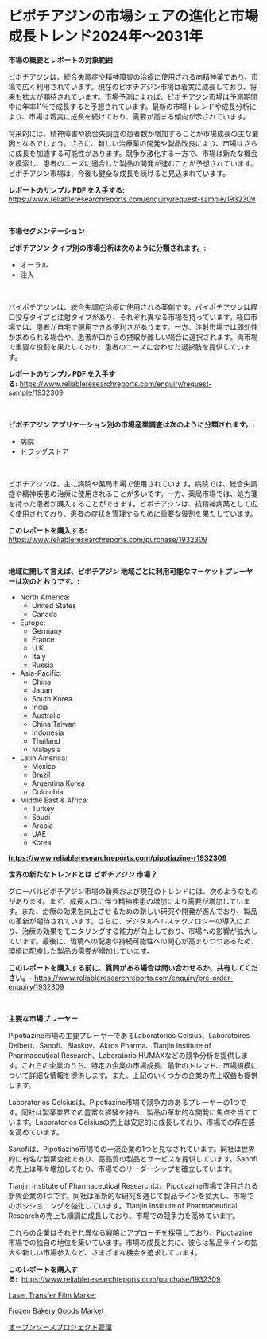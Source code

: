 <p><h1>ピポチアジンの市場シェアの進化と市場成長トレンド2024年〜2031年</h1></p><p><strong>市場の概要とレポートの対象範囲</strong></p>
<p><p>ピポチアジンは、統合失調症や精神障害の治療に使用される向精神薬であり、市場で広く利用されています。現在のピポチアジン市場は着実に成長しており、将来も拡大が期待されています。市場予測によれば、ピポチアジン市場は予測期間中に年率11％で成長すると予想されています。最新の市場トレンドや成長分析により、市場は着実に成長を続けており、需要が高まる傾向が示されています。</p><p>将来的には、精神障害や統合失調症の患者数が増加することが市場成長の主な要因となるでしょう。さらに、新しい治療薬の開発や製品改良により、市場はさらに成長を加速する可能性があります。競争が激化する一方で、市場は新たな機会を模索し、患者のニーズに適合した製品の開発が進むことが予想されています。ピポチアジン市場は、今後も健全な成長を続けると見込まれています。</p></p>
<p><strong>レポートのサンプル PDF を入手する:</strong> <a href="https://www.reliableresearchreports.com/enquiry/request-sample/1932309">https://www.reliableresearchreports.com/enquiry/request-sample/1932309</a></p>
<p>&nbsp;</p>
<p><strong>市場セグメンテーション</strong></p>
<p><strong>ピポチアジン タイプ別の市場分析は次のように分類されます。:</strong></p>
<p><ul><li>オーラル</li><li>注入</li></ul></p>
<p>&nbsp;</p>
<p><p>パイポチアジンは、統合失調症治療に使用される薬剤です。パイポチアジンは経口投与タイプと注射タイプがあり、それぞれ異なる市場を持っています。経口市場では、患者が自宅で服用できる便利さがあります。一方、注射市場では即効性が求められる場合や、患者が口からの摂取が難しい場合に選択されます。両市場で重要な役割を果たしており、患者のニーズに合わせた選択肢を提供しています。</p></p>
<p><strong>レポートのサンプル PDF を入手する:</strong>&nbsp;<a href="https://www.reliableresearchreports.com/enquiry/request-sample/1932309">https://www.reliableresearchreports.com/enquiry/request-sample/1932309</a></p>
<p>&nbsp;</p>
<p><strong> ピポチアジン アプリケーション別の市場産業調査は次のように分類されます。:</strong></p>
<p><ul><li>病院</li><li>ドラッグストア</li></ul></p>
<p>&nbsp;</p>
<p><p>ピポチアジンは、主に病院や薬局市場で使用されています。病院では、統合失調症や精神疾患の治療に使用されることが多いです。一方、薬局市場では、処方箋を持った患者が購入することができます。ピポチアジンは、抗精神病薬として広く使用されており、患者の症状を管理するために重要な役割を果たしています。</p></p>
<p><strong>このレポートを購入する:</strong>&nbsp; <a href="https://www.reliableresearchreports.com/purchase/1932309">https://www.reliableresearchreports.com/purchase/1932309</a></p>
<p>&nbsp;</p>
<p><strong>地域に関して言えば、ピポチアジン 地域ごとに利用可能なマーケットプレーヤーは次のとおりです。:</strong></p>
<p><ul>
    <li>
        North America:
        <ul>
            <li>United States</li>
            <li>Canada</li>
        </ul>
    </li>
    <li>
        Europe:
        <ul>
            <li>Germany</li>
            <li>France</li>
            <li>U.K.</li>
            <li>Italy</li>
            <li>Russia</li>
        </ul>
    </li>
    <li>
        Asia-Pacific:
        <ul>
            <li>China</li>
            <li>Japan</li>
            <li>South Korea</li>
            <li>India</li>
            <li>Australia</li>
            <li>China Taiwan</li>
            <li>Indonesia</li>
            <li>Thailand</li>
            <li>Malaysia</li>
        </ul>
    </li>
    <li>
        Latin America:
        <ul>
            <li>Mexico</li>
            <li>Brazil</li>
            <li>Argentina Korea</li>
            <li>Colombia</li>
        </ul>
    </li>
    <li>
        Middle East & Africa:
        <ul>
            <li>Turkey</li>
            <li>Saudi</li>
            <li>Arabia</li>
            <li>UAE</li>
            <li>Korea</li>
        </ul>
    </li>
    </ul></p>
<p><strong><a href="https://www.reliableresearchreports.com/pipotiazine-r1932309">https://www.reliableresearchreports.com/pipotiazine-r1932309</a></strong>&nbsp;</p>
<p><strong>世界の新たなトレンドとは ピポチアジン 市場？</strong></p>
<p><p>グローバルピポチアジン市場の新興および現在のトレンドには、次のようなものがあります。まず、成長人口に伴う精神疾患の増加により需要が増加しています。また、治療の効果を向上させるための新しい研究や開発が進んでおり、製品の革新が期待されています。さらに、デジタルヘルステクノロジーの導入により、治療の効果をモニタリングする能力が向上しており、市場への影響が拡大しています。最後に、環境への配慮や持続可能性への関心が高まりつつあるため、環境に配慮した製品の需要が増加しています。</p></p>
<p><strong>このレポートを購入する前に、質問がある場合は問い合わせるか、共有してください。</strong>- <a href="https://www.reliableresearchreports.com/enquiry/pre-order-enquiry/1932309">https://www.reliableresearchreports.com/enquiry/pre-order-enquiry/1932309</a></p>
<p>&nbsp;</p>
<p><strong>主要な市場プレーヤー</strong></p>
<p><p>Pipotiazine市場の主要プレーヤーであるLaboratorios Celsius、Laboratoires Delbert、Sanofi、Blaskov、Akros Pharma、Tianjin Institute of Pharmaceutical Research、Laboratorio HUMAXなどの競争分析を提供します。これらの企業のうち、特定の企業の市場成長、最新のトレンド、市場規模について詳細な情報を提供します。また、上記のいくつかの企業の売上収益も提供します。</p><p>Laboratorios Celsiusは、Pipotiazine市場で競争力のあるプレーヤーの1つです。同社は製薬業界での豊富な経験を持ち、製品の革新的な開発に焦点を当てています。Laboratorios Celsiusの売上は安定的に成長しており、市場での存在感を高めています。</p><p>Sanofiは、Pipotiazine市場での一流企業の1つと見なされています。同社は世界的に有名な製薬会社であり、高品質の製品とサービスを提供しています。Sanofiの売上は年々増加しており、市場でのリーダーシップを確立しています。</p><p>Tianjin Institute of Pharmaceutical Researchは、Pipotiazine市場で注目される新興企業の1つです。同社は革新的な研究を通じて製品ラインを拡大し、市場でのポジショニングを強化しています。Tianjin Institute of Pharmaceutical Researchの売上も順調に成長しており、市場での競争力を高めています。</p><p>これらの企業はそれぞれ異なる戦略とアプローチを採用しており、Pipotiazine市場での独自の地位を築いています。市場の成長と共に、彼らは製品ラインの拡大や新しい市場参入など、さまざまな機会を追求しています。</p></p>
<p><strong>このレポートを購入する:</strong>&nbsp;&nbsp;<a href="https://www.reliableresearchreports.com/purchase/1932309">https://www.reliableresearchreports.com/purchase/1932309</a></p>
<p><p><a href="https://gentle-editor-9db.notion.site/Laser-Transfer-Film-Market-Provides-a-Comprehensive-Analysis-Including-a-Macro-Overview-of-the-Marke-0691b84f1f7b4607b73d09b30330edb2">Laser Transfer Film Market</a></p><p><a href="https://github.com/singletonthaxterkelliehr2df/Market-Research-Report-List-1/blob/main/frozen-bakery-goods-market.md">Frozen Bakery Goods Market</a></p><p><a href="https://medium.com/@thomasbaker655/%E3%82%AA%E3%83%BC%E3%83%97%E3%83%B3%E3%82%BD%E3%83%BC%E3%82%B9%E3%83%97%E3%83%AD%E3%82%B8%E3%82%A7%E3%82%AF%E3%83%88%E3%83%9E%E3%83%8D%E3%82%B8%E3%83%A1%E3%83%B3%E3%83%88%E3%81%AE%E5%B8%82%E5%A0%B4%E8%A6%8F%E6%A8%A1%E3%81%A8%E5%B8%82%E5%A0%B4%E5%8B%95%E5%90%91-%E5%AE%8C%E5%85%A8%E3%81%AA%E6%A5%AD%E7%95%8C%E3%81%AE%E6%A6%82%E8%A6%81-2024%E5%B9%B4%E3%81%8B%E3%82%892031%E5%B9%B4-d07a0dd05e19">オープンソースプロジェクト管理</a></p></p>